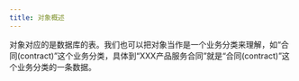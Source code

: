 ```yaml
---
title: 对象概述
---
```


对象对应的是数据库的表。我们也可以把对象当作是一个业务分类来理解，如“合同(contract)”这个业务分类，具体到“XXX产品服务合同”就是“合同(contract)”这个业务分类的一条数据。
